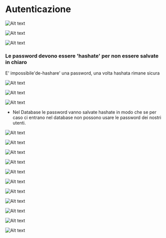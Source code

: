 # Autenticazione

![Alt text](image-416.png)

![Alt text](image-417.png)

![Alt text](image-418.png)

### Le password devono essere 'hashate' per non essere salvate in chiaro

E' impossibile'de-hashare' una password, una volta hashata rimane sicura

![Alt text](image-419.png)

![Alt text](image-420.png)

![Alt text](image-421.png)

- Nel Database le password vanno salvate hashate in modo che se per caso ci entrano nel database non possono usare le password dei nostri utenti.

![Alt text](image-422.png)

![Alt text](image-423.png)

![Alt text](image-424.png)

![Alt text](image-425.png)

![Alt text](image-426.png)

![Alt text](image-459.png)

![Alt text](image-460.png)

![Alt text](image-461.png)

![Alt text](image-462.png)

![Alt text](image-463.png)

![Alt text](image-464.png)

